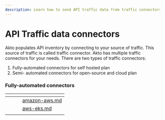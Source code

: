 ```yaml
---
description: Learn how to send API traffic data from traffic connectors to Akto Dashboard
---
```


# API Traffic data connectors

Akto populates API inventory by connecting to your source of traffic. This source of traffic is called traffic connector. Akto has multiple traffic connectors for your needs. There are two types of traffic connectors:

1. Fully-automated connectors for self hosted plan
2. Semi- automated connectors for open-source and cloud plan

### Fully-automated connectors

<table data-view="cards"><thead><tr><th></th><th></th><th></th><th data-hidden data-card-target data-type="content-ref"></th></tr></thead><tbody><tr><td></td><td></td><td></td><td><a href="amazon-aws.md">amazon-aws.md</a></td></tr><tr><td></td><td></td><td></td><td><a href="aws-eks.md">aws-eks.md</a></td></tr><tr><td></td><td></td><td></td><td></td></tr></tbody></table>
